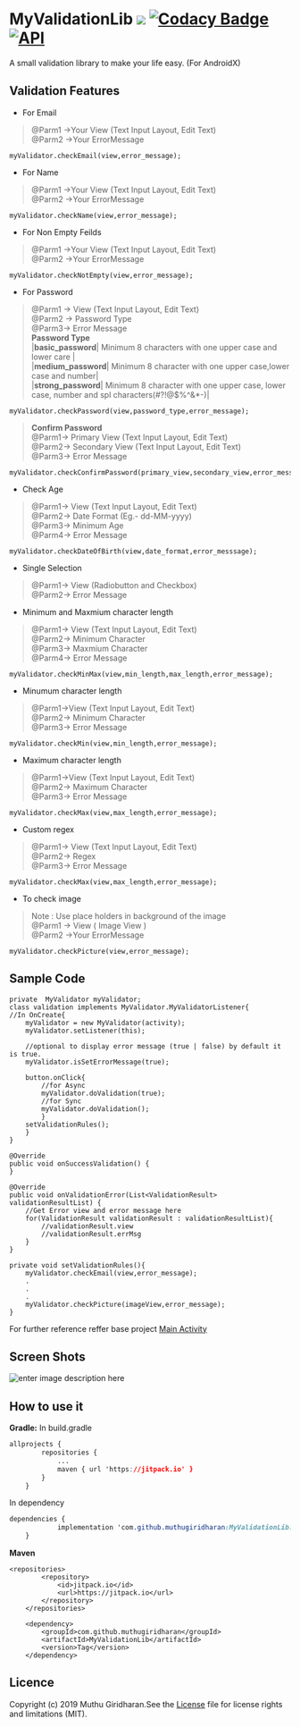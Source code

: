 
# MyValidationLib [![](https://jitpack.io/v/muthugiridharan/MyValidationLib.svg)](https://jitpack.io/#muthugiridharan/MyValidationLib) [![Codacy Badge](https://app.codacy.com/project/badge/Grade/c6096fc3da4b4fe8b2579175598e4c76)](https://www.codacy.com/gh/muthugiridharan/MyValidationLib/dashboard?utm_source=github.com&amp;utm_medium=referral&amp;utm_content=muthugiridharan/MyValidationLib&amp;utm_campaign=Badge_Grade) [![API](https://img.shields.io/badge/API-19%2B-brightgreen.svg?style=flat)](https://android-arsenal.com/api?level=19)

A small validation library to make your life easy. (For AndroidX)

## Validation Features

 - For Email
> @Parm1 ->Your View (Text Input Layout, Edit Text)<br>
> @Parm2 ->Your ErrorMessage<br>

    myValidator.checkEmail(view,error_message);
    
 - For Name
> @Parm1 ->Your View (Text Input Layout, Edit Text)<br>
> @Parm2 ->Your ErrorMessage<br>

    myValidator.checkName(view,error_message);

 - For Non Empty Feilds

> @Parm1 ->Your View (Text Input Layout, Edit Text)<br>
> @Parm2 ->Your ErrorMessage<br>

    myValidator.checkNotEmpty(view,error_message);

 - For Password
> @Parm1 -> View (Text Input Layout, Edit Text)<br>
> @Parm2 -> Password Type<br>
> @Parm3-> Error Message<br>
**Password Type**<br>
|**basic_password**| Minimum 8 characters  with one upper case and lower care |<br>
|**medium_password**| Minimum 8 character with one upper case,lower case and number|<br>
|**strong_password**| Minimum 8 character with one upper case, lower case, number and spl characters(#?!@$%^&*-)|

    myValidator.checkPassword(view,password_type,error_message);

>**Confirm Password**<br>
> @Parm1-> Primary View (Text Input Layout, Edit Text)<br>
> @Parm2-> Secondary View (Text Input Layout, Edit Text)<br>
> @Parm3-> Error Message<br>

    myValidator.checkConfirmPassword(primary_view,secondary_view,error_message);
    
 - Check Age
 
> @Parm1-> View (Text Input Layout, Edit Text)<br>
> @Parm2-> Date Format (Eg.- dd-MM-yyyy)<br>
> @Parm3-> Minimum Age<br>
> @Parm4-> Error Message<br>

    myValidator.checkDateOfBirth(view,date_format,error_messsage);
    

 - Single Selection
>
> @Parm1-> View (Radiobutton and Checkbox)<br>
> @Parm2-> Error Message<br>

 - Minimum and Maxmium character length

> @Parm1-> View (Text Input Layout, Edit Text)<br>
> @Parm2-> Minimum Character<br>
> @Parm3-> Maxmium Character<br>
> @Parm4-> Error Message<br>

    myValidator.checkMinMax(view,min_length,max_length,error_message);
    

 - Minumum character length
 

> @Parm1->View (Text Input Layout, Edit Text)<br>
> @Parm2-> Minimum Character<br>
> @Parm3-> Error Message<br>

    myValidator.checkMin(view,min_length,error_message);

 - Maximum character length

> @Parm1->View (Text Input Layout, Edit Text)<br>
> @Parm2-> Maximum Character<br>
> @Parm3-> Error Message<br>

    myValidator.checkMax(view,max_length,error_message);
    

 - Custom regex
> @Parm1-> View (Text Input Layout, Edit Text)<br>
> @Parm2-> Regex<br>
> @Parm3-> Error Message<br>

    myValidator.checkMax(view,max_length,error_message);

 - To check image

> Note : Use place holders in background of the image<br>
> @Parm1 -> View ( Image View )<br>
> @Parm2 ->Your ErrorMessage<br>

    myValidator.checkPicture(view,error_message);

## Sample Code

    private  MyValidator myValidator;
    class validation implements MyValidator.MyValidatorListener{ 
    //In OnCreate{
        myValidator = new MyValidator(activity);
        myValidator.setListener(this);
    
        //optional to display error message (true | false) by default it is true.
        myValidator.isSetErrorMessage(true);
    
        button.onClick{
		    //for Async
		    myValidator.doValidation(true);
		    //for Sync
		    myValidator.doValidation();
		    }
        setValidationRules();
	    }
    }
    
    @Override
    public void onSuccessValidation() {
    } 
      
    @Override
    public void onValidationError(List<ValidationResult> validationResultList) {
	    //Get Error view and error message here
	    for(ValidationResult validationResult : validationResultList){
		    //validationResult.view
		    //validationResult.errMsg
	    }
    }
    
    private void setValidationRules(){
	    myValidator.checkEmail(view,error_message);
	    .
	    .
	    .
	    myValidator.checkPicture(imageView,error_message);
    }
For further reference reffer base project [Main Activity](https://github.com/muthugiridharan/MyValidationLib/blob/master/app/src/main/java/com/giri/validationproject/MainActivity.java) 
 ## Screen Shots
![enter image description here](https://lh3.googleusercontent.com/764ArwSAqtLTg-7d2kBX4EWdwWJPREe7CT5GhIF4pFYMdMIso7Kl9Xw5HdExz8Q--iXwZTJl8ls)   
 ## How to use it
 **Gradle:**
    In build.gradle
```css
allprojects {
		repositories {
			...
			maven { url 'https://jitpack.io' }
		}
	}
```
In dependency
```css
dependencies {
	        implementation 'com.github.muthugiridharan:MyValidationLib:Tag'
	}

```
**Maven**
```markup
<repositories>
		<repository>
		    <id>jitpack.io</id>
		    <url>https://jitpack.io</url>
		</repository>
	</repositories>
```
```markup
	<dependency>
	    <groupId>com.github.muthugiridharan</groupId>
	    <artifactId>MyValidationLib</artifactId>
	    <version>Tag</version>
	</dependency>

```
## Licence
Copyright (c) 2019 Muthu Giridharan.See the [License](https://github.com/muthugiridharan/MyValidationLib/blob/master/LICENSE) file for license rights and limitations (MIT).
